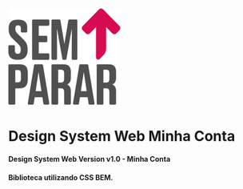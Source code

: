 # ![Logo](./assets/img/logo-svg.svg)

# Design System Web Minha Conta
#### Design System Web Version v1.0  - Minha Conta

#### Biblioteca utilizando CSS BEM. 

